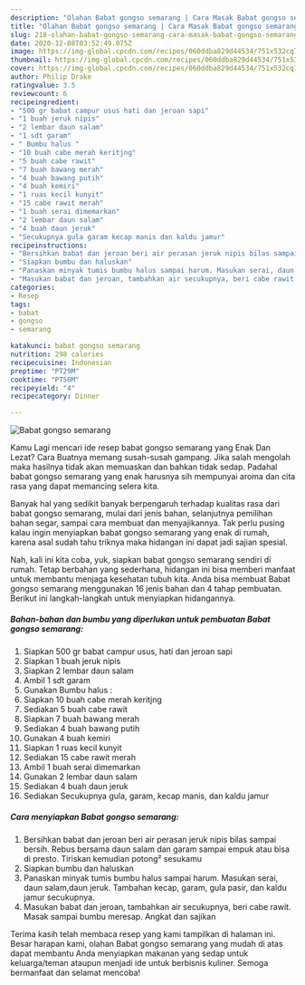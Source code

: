 ```yaml
---
description: "Olahan Babat gongso semarang | Cara Masak Babat gongso semarang Yang Enak Dan Lezat"
title: "Olahan Babat gongso semarang | Cara Masak Babat gongso semarang Yang Enak Dan Lezat"
slug: 218-olahan-babat-gongso-semarang-cara-masak-babat-gongso-semarang-yang-enak-dan-lezat
date: 2020-12-08T03:52:49.075Z
image: https://img-global.cpcdn.com/recipes/060ddba829d44534/751x532cq70/babat-gongso-semarang-foto-resep-utama.jpg
thumbnail: https://img-global.cpcdn.com/recipes/060ddba829d44534/751x532cq70/babat-gongso-semarang-foto-resep-utama.jpg
cover: https://img-global.cpcdn.com/recipes/060ddba829d44534/751x532cq70/babat-gongso-semarang-foto-resep-utama.jpg
author: Philip Drake
ratingvalue: 3.5
reviewcount: 6
recipeingredient:
- "500 gr babat campur usus hati dan jeroan sapi"
- "1 buah jeruk nipis"
- "2 lembar daun salam"
- "1 sdt garam"
- " Bumbu halus "
- "10 buah cabe merah keritjng"
- "5 buah cabe rawit"
- "7 buah bawang merah"
- "4 buah bawang putih"
- "4 buah kemiri"
- "1 ruas kecil kunyit"
- "15 cabe rawit merah"
- "1 buah serai dimemarkan"
- "2 lembar daun salam"
- "4 buah daun jeruk"
- "Secukupnya gula garam kecap manis dan kaldu jamur"
recipeinstructions:
- "Bersihkan babat dan jeroan beri air perasan jeruk nipis bilas sampai bersih. Rebus bersama daun salam dan garam sampai empuk atau bisa di presto. Tiriskan kemudian potong² sesukamu"
- "Siapkan bumbu dan haluskan"
- "Panaskan minyak tumis bumbu halus sampai harum. Masukan serai, daun salam,daun jeruk. Tambahan kecap, garam, gula pasir, dan kaldu jamur secukupnya."
- "Masukan babat dan jeroan, tambahkan air secukupnya, beri cabe rawit. Masak sampai bumbu meresap. Angkat dan sajikan"
categories:
- Resep
tags:
- babat
- gongso
- semarang

katakunci: babat gongso semarang 
nutrition: 298 calories
recipecuisine: Indonesian
preptime: "PT29M"
cooktime: "PT50M"
recipeyield: "4"
recipecategory: Dinner

---
```



![Babat gongso semarang](https://img-global.cpcdn.com/recipes/060ddba829d44534/751x532cq70/babat-gongso-semarang-foto-resep-utama.jpg)

Kamu Lagi mencari ide resep babat gongso semarang yang Enak Dan Lezat? Cara Buatnya memang susah-susah gampang. Jika salah mengolah maka hasilnya tidak akan memuaskan dan bahkan tidak sedap. Padahal babat gongso semarang yang enak harusnya sih mempunyai aroma dan cita rasa yang dapat memancing selera kita.

Banyak hal yang sedikit banyak berpengaruh terhadap kualitas rasa dari babat gongso semarang, mulai dari jenis bahan, selanjutnya pemilihan bahan segar, sampai cara membuat dan menyajikannya. Tak perlu pusing kalau ingin menyiapkan babat gongso semarang yang enak di rumah, karena asal sudah tahu triknya maka hidangan ini dapat jadi sajian spesial.




Nah, kali ini kita coba, yuk, siapkan babat gongso semarang sendiri di rumah. Tetap berbahan yang sederhana, hidangan ini bisa memberi manfaat untuk membantu menjaga kesehatan tubuh kita. Anda bisa membuat Babat gongso semarang menggunakan 16 jenis bahan dan 4 tahap pembuatan. Berikut ini langkah-langkah untuk menyiapkan hidangannya.

<!--inarticleads1-->

##### Bahan-bahan dan bumbu yang diperlukan untuk pembuatan Babat gongso semarang:

1. Siapkan 500 gr babat campur usus, hati dan jeroan sapi
1. Siapkan 1 buah jeruk nipis
1. Siapkan 2 lembar daun salam
1. Ambil 1 sdt garam
1. Gunakan  Bumbu halus :
1. Siapkan 10 buah cabe merah keritjng
1. Sediakan 5 buah cabe rawit
1. Siapkan 7 buah bawang merah
1. Sediakan 4 buah bawang putih
1. Gunakan 4 buah kemiri
1. Siapkan 1 ruas kecil kunyit
1. Sediakan 15 cabe rawit merah
1. Ambil 1 buah serai dimemarkan
1. Gunakan 2 lembar daun salam
1. Sediakan 4 buah daun jeruk
1. Sediakan Secukupnya gula, garam, kecap manis, dan kaldu jamur




<!--inarticleads2-->

##### Cara menyiapkan Babat gongso semarang:

1. Bersihkan babat dan jeroan beri air perasan jeruk nipis bilas sampai bersih. Rebus bersama daun salam dan garam sampai empuk atau bisa di presto. Tiriskan kemudian potong² sesukamu
1. Siapkan bumbu dan haluskan
1. Panaskan minyak tumis bumbu halus sampai harum. Masukan serai, daun salam,daun jeruk. Tambahan kecap, garam, gula pasir, dan kaldu jamur secukupnya.
1. Masukan babat dan jeroan, tambahkan air secukupnya, beri cabe rawit. Masak sampai bumbu meresap. Angkat dan sajikan




Terima kasih telah membaca resep yang kami tampilkan di halaman ini. Besar harapan kami, olahan Babat gongso semarang yang mudah di atas dapat membantu Anda menyiapkan makanan yang sedap untuk keluarga/teman ataupun menjadi ide untuk berbisnis kuliner. Semoga bermanfaat dan selamat mencoba!
